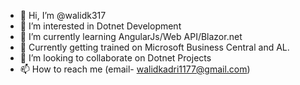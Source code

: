 - 👋 Hi, I’m @walidk317
- 👀 I’m interested in Dotnet Development
- 🌱 I’m currently learning AngularJs/Web API/Blazor.net
- 🌱 Currently getting trained on Microsoft Business Central and AL.
- 💞️ I’m looking to collaborate on Dotnet Projects
- 📫 How to reach me (email- walidkadri1177@gmail.com)

<!---
walidk317/walidk317 is a ✨ special ✨ repository because its `README.md` (this file) appears on your GitHub profile.
You can click the Preview link to take a look at your changes.
--->
